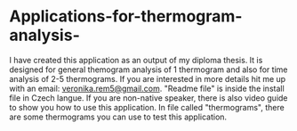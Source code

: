# Applications-for-thermogram-analysis-
I have created this application as an output of my diploma thesis. It is designed for general themogram analysis of 1 thermogram and also
for time analysis of 2-5 thermograms. If you are interested in more details hit me up with an email: veronika.rem5@gmail.com.
"Readme file" is inside the install file in Czech langue. If you are non-native speaker, there is also video guide to show you how to use this application.
In file called "thermograms", there are some thermograms you can use to test this application. 
